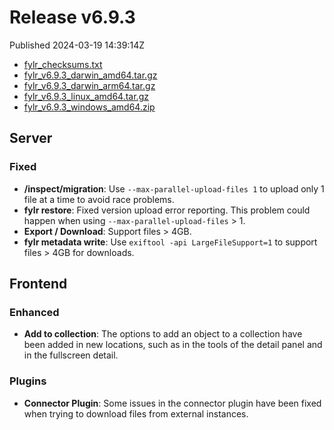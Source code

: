 
# Release v6.9.3

Published 2024-03-19 14:39:14Z

* [fylr_checksums.txt](https://s3.eu-central-1.wasabisys.com/fylr-releases/v6.9.3/fylr_checksums.txt)
* [fylr_v6.9.3_darwin_amd64.tar.gz](https://s3.eu-central-1.wasabisys.com/fylr-releases/v6.9.3/fylr_v6.9.3_darwin_amd64.tar.gz)
* [fylr_v6.9.3_darwin_arm64.tar.gz](https://s3.eu-central-1.wasabisys.com/fylr-releases/v6.9.3/fylr_v6.9.3_darwin_arm64.tar.gz)
* [fylr_v6.9.3_linux_amd64.tar.gz](https://s3.eu-central-1.wasabisys.com/fylr-releases/v6.9.3/fylr_v6.9.3_linux_amd64.tar.gz)
* [fylr_v6.9.3_windows_amd64.zip](https://s3.eu-central-1.wasabisys.com/fylr-releases/v6.9.3/fylr_v6.9.3_windows_amd64.zip)

## Server

### Fixed

* **/inspect/migration**: Use `--max-parallel-upload-files 1` to upload only 1 file at a time to avoid race problems.
* **fylr restore**: Fixed version upload error reporting. This problem could happen when using `--max-parallel-upload-files` > 1.
* **Export / Download**: Support files > 4GB.
* **fylr metadata write**: Use `exiftool -api LargeFileSupport=1` to support files > 4GB for downloads.

## Frontend

### Enhanced
* **Add to collection**: The options to add an object to a collection have been added in new locations, such as in the tools of the detail panel and in the fullscreen detail.

### Plugins
* **Connector Plugin**: Some issues in the connector plugin have been fixed when trying to download files from external instances.
